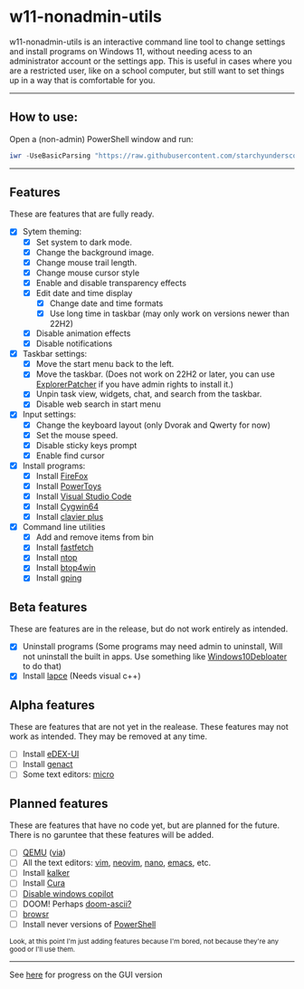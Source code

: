 # w11-nonadmin-utils

w11-nonadmin-utils is an interactive command line tool to change settings and install programs on Windows 11, without needing acess to an administrator account or the settings app. This is useful in cases where you are a restricted user, like on a school computer, but still want to set things up in a way that is comfortable for you.

---

## How to use:

Open a (non-admin) PowerShell window and run:

```PowerShell
iwr -UseBasicParsing "https://raw.githubusercontent.com/starchyunderscore/w11-nonadmin-utils/main/current/run.ps1" | iex
```

---

## Features

These are features that are fully ready.

- [x] Sytem theming:
  - [x] Set system to dark mode.
  - [x] Change the background image.
  - [x] Change mouse trail length.
  - [x] Change mouse cursor style
  - [x] Enable and disable transparency effects
  - [x] Edit date and time display
    - [x] Change date and time formats
    - [x] Use long time in taskbar (may only work on versions newer than 22H2)
  - [x] Disable animation effects
  - [x] Disable notifications

- [x] Taskbar settings:
  - [x] Move the start menu back to the left.
  - [x] Move the taskbar. (Does not work on 22H2 or later, you can use [ExplorerPatcher](https://github.com/valinet/ExplorerPatcher/releases) if you have admin rights to install it.)
  - [x] Unpin task view, widgets, chat, and search from the taskbar.
  - [x] Disable web search in start menu

- [x] Input settings:
  - [x] Change the keyboard layout (only Dvorak and Qwerty for now)
  - [x] Set the mouse speed.
  - [x] Disable sticky keys prompt
  - [x] Enable find cursor

- [x] Install programs:
  - [x] Install [FireFox](https://www.mozilla.org/en-US/firefox/new/)
  - [x] Install [PowerToys](https://github.com/microsoft/PowerToys)
  - [x] Install [Visual Studio Code](https://github.com/microsoft/vscode)
  - [x] Install [Cygwin64](https://www.cygwin.com/)
  - [x] Install [clavier plus](https://github.com/guilryder/clavier-plus)

- [x] Command line utilities
  - [x] Add and remove items from bin
  - [x] Install [fastfetch](https://github.com/LinusDierheimer/fastfetch)
  - [x] Install [ntop](https://github.com/gsass1/NTop)
  - [x] Install [btop4win](https://github.com/aristocratos/btop4win)
  - [x] Install [gping](https://github.com/orf/gping)

## Beta features

These are features are in the release, but do not work entirely as intended.

- [x] Uninstall programs (Some programs may need admin to uninstall, Will not uninstall the built in apps. Use something like [Windows10Debloater](https://github.com/Sycnex/Windows10Debloater) to do that)
- [x] Install [lapce](https://github.com/lapce/lapce) (Needs visual c++)

## Alpha features

These are features that are not yet in the realease. These features may not work as intended. They may be removed at any time.

- [ ] Install [eDEX-UI](https://github.com/GitSquared/edex-ui)
- [ ] Install [genact](https://github.com/svenstaro/genact)
- [ ] Some text editors: [micro](https://github.com/zyedidia/micro)

## Planned features

These are features that have no code yet, but are planned for the future. There is no garuntee that these features will be added.

- [ ] [QEMU](https://www.qemu.org/) ([via](https://www.dropbox.com/scl/fi/ziq6fl8srwmzxusqeztyl/qemu.zip?rlkey=tzkfzt8p14kpywjjhyse3k9ks&dl=0))
- [ ] All the text editors: [vim](https://github.com/vim/vim), [neovim](https://github.com/neovim/neovim), [nano](https://github.com/lhmouse/nano-win), [emacs](https://github.com/emacs-mirror/emacs), etc.
- [ ] Install [kalker](https://github.com/PaddiM8/kalker)
- [ ] Install [Cura](https://github.com/Ultimaker/Cura/)
- [ ] [Disable windows copilot](https://allthings.how/how-to-disable-copilot-on-windows-11/)
- [ ] DOOM! Perhaps [doom-ascii?](https://github.com/wojciech-graj/doom-ascii)
- [ ] [browsr](https://github.com/juftin/browsr)
- [ ] Install never versions of [PowerShell](https://github.com/PowerShell/PowerShell)

<sup>Look, at this point I'm just adding features because I'm bored, not because they're any good or I'll use them.</sup>

---

See [here](https://github.com/starchyunderscore/w11-nonadmin-utils/blob/main/current/GUI-setup.ps1) for progress on the GUI version
